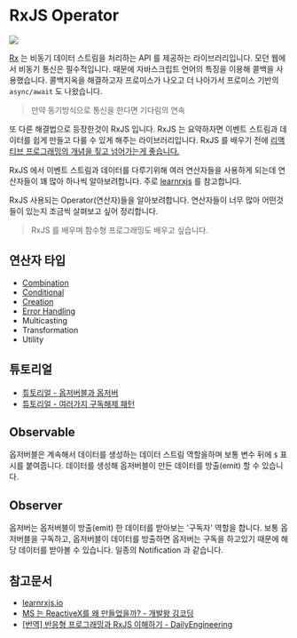 # RxJS Operator

![](http://reactivex.io/assets/Rx_Logo_S.png)

[Rx](http://reactivex.io/intro.html) 는 비동기 데이터 스트림을 처리하는 API 를 제공하는 라이브러리입니다. 모던 웹에서 비동기 통신은 필수적입니다. 때문에 자바스크립트 언어의 특징을 이용해 콜백을 사용했습니다. 콜백지옥을 해결하고자 프로미스가 나오고 더 나아가서 프로미스 기반의 `async/await` 도 나왔습니다.

> 만약 동기방식으로 통신을 한다면 기다림의 연속

또 다른 해결법으로 등장한것이 RxJS 입니다. RxJS 는 요약하자면 이벤트 스트림과 데이터를 쉽게 만들고 다룰 수 있게 해주는 라이브러리입니다. RxJS 를 배우기 전에 [리액티브 프로그래밍의 개념을 짚고 넘어가는게 좋습니다.](https://github.com/heecheolman/TIL/blob/master/angular/angular13.md)


RxJS 에서 이벤트 스트림과 데이터를 다루기위해 여러 연산자들을 사용하게 되는데 연산자들이 꽤 많아 하나씩 알아보려합니다. 주로 [learnrxjs](https://www.learnrxjs.io/) 를 참고합니다.

RxJS 사용되는 Operator(연산자)들을 알아보려합니다. 연산자들이 너무 많아 어떤것들이 있는지 조금씩 살펴보고 싶어 정리합니다.

> RxJS 를 배우며 함수형 프로그래밍도 배우고 싶습니다.

## 연산자 타입

* [Combination](https://github.com/heecheolman/TIL/blob/master/rxjs/rxjs-combination.md)
* [Conditional](https://github.com/heecheolman/TIL/blob/master/rxjs/rxjs-conditional.md)
* [Creation](https://github.com/heecheolman/TIL/blob/master/rxjs/rxjs-creation.md)
* [Error Handling](https://github.com/heecheolman/TIL/blob/master/rxjs/rxjs-error-handling.md)
* Multicasting
* Transformation
* Utility

## 튜토리얼

* [튜토리얼 - 옵저버블과 옵저버](https://github.com/heecheolman/TIL/blob/master/rxjs/rxjs-tutorial.md)
* [튜토리얼 - 여러가지 구독해제 패턴](https://github.com/heecheolman/TIL/blob/master/rxjs/rxjs-tutorial-unsubscribe.md)

## Observable

옵저버블은 계속해서 데이터를 생성하는 데이터 스트림 역할을하며 보통 변수 뒤에 `$` 표시를 붙여줍니다. 데이터를 생성해 옵저버블이 만든 데이터를 방출(emit) 할 수 있습니다.

## Observer

옵저버는 옵저버블이 방출(emit) 한 데이터를 받아보는 '구독자' 역할을 합니다. 보통 옵저버블을 구독하고, 옵저버블이 데이터를 방출하면 옵저버는 구독을 하고있기 때문에 해당 데이터를 받아볼 수 있습니다. 일종의 Notification 과 같습니다.

## 참고문서
* [learnrxjs.io](https://www.learnrxjs.io/)
* [MS 는 ReactiveX를 왜 만들었을까? - 개발왕 김코딩](https://huns.me/development/2051)
* [[번역] 반응형 프로그래밍과 RxJS 이해하기 - DailyEngineering](https://hyunseob.github.io/2016/10/09/understanding-reactive-programming-and-rxjs/)
